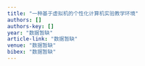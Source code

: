 ```yaml
---
title: "一种基于虚拟机的个性化计算机实验教学环境"
authors: []
authors-key: []
year: "数据暂缺"
article-link: "数据暂缺"
venue: "数据暂缺"
bibex: "数据暂缺"
---
```

